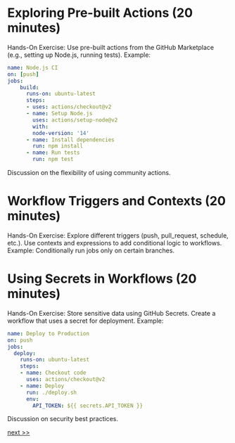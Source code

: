# Exploring Pre-built Actions (20 minutes)

Hands-On Exercise:
Use pre-built actions from the GitHub Marketplace (e.g., setting up Node.js, running tests).
Example:
```yaml
name: Node.js CI
on: [push]
jobs:
    build:
      runs-on: ubuntu-latest
      steps:
      - uses: actions/checkout@v2
      - name: Setup Node.js
        uses: actions/setup-node@v2
        with:
        node-version: '14'
      - name: Install dependencies
        run: npm install
      - name: Run tests
        run: npm test
```
Discussion on the flexibility of using community actions.

# Workflow Triggers and Contexts (20 minutes)

Hands-On Exercise:
Explore different triggers (push, pull_request, schedule, etc.).
Use contexts and expressions to add conditional logic to workflows.
Example: Conditionally run jobs only on certain branches.

# Using Secrets in Workflows (20 minutes)

Hands-On Exercise:
Store sensitive data using GitHub Secrets.
Create a workflow that uses a secret for deployment.
Example:
```yaml
name: Deploy to Production
on: push
jobs:
  deploy:
    runs-on: ubuntu-latest
    steps:
    - name: Checkout code
      uses: actions/checkout@v2
    - name: Deploy
      run: ./deploy.sh
      env:
        API_TOKEN: ${{ secrets.API_TOKEN }}
```
Discussion on security best practices.

[next >>](./3_advanced_github_actions.md)